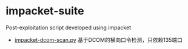 # impacket-suite
Post-exploitation script developed using impacket

- [impacket-dcom-scan.py](./impacket-dcom-scan.py) 基于DCOM的横向口令检测，只依赖135端口
